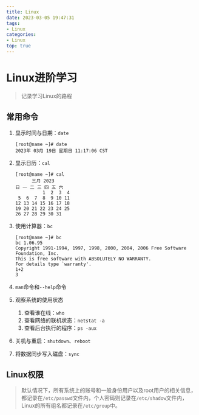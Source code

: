 ```yaml
---
title: Linux
date: 2023-03-05 19:47:31
tags:
- Linux
categories:
- Linux
top: true
---
```


# Linux进阶学习

> 记录学习Linux的路程

## 常用命令

1. 显示时间与日期：`date`

   ```shell
   [root@name ~]# date
   2023年 03月 19日 星期日 11:17:06 CST
   ```

2. 显示日历：`cal`

   ```shell
   [root@name ~]# cal
         三月 2023     
   日 一 二 三 四 五 六
             1  2  3  4
    5  6  7  8  9 10 11
   12 13 14 15 16 17 18
   19 20 21 22 23 24 25
   26 27 28 29 30 31
   ```

3. 使用计算器：`bc`

   ```shell
   [root@name ~]# bc
   bc 1.06.95
   Copyright 1991-1994, 1997, 1998, 2000, 2004, 2006 Free Software Foundation, Inc.
   This is free software with ABSOLUTELY NO WARRANTY.
   For details type `warranty'. 
   1+2
   3
   ```

4. `man`命令和`--help`命令

5. 观察系统的使用状态

   1. 查看谁在线：`who`
   2. 查看网络的联机状态：`netstat -a`
   3. 查看后台执行的程序：`ps -aux`

6. 关机与重启：`shutdown`、`reboot`

7. 将数据同步写入磁盘：`sync`

<!-- more -->

## Linux权限

> 默认情况下，所有系统上的账号和一般身份用户以及root用户的相关信息，都记录在`/etc/passwd`文件内，个人密码则记录在`/etc/shadow`文件内，Linux的所有组名都记录在`/etc/group`中。
